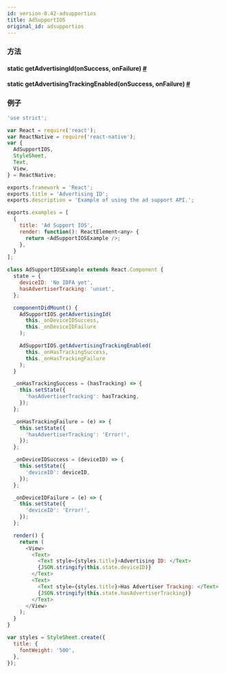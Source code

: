 ```yaml
---
id: version-0.42-adsupportios
title: AdSupportIOS
original_id: adsupportios
---
```



### 方法

<div class="props">
    <div class="prop">
        <h4 class="methodTitle">
            <a class="anchor" name="getadvertisingid"></a>
            <span class="methodType">static </span>getAdvertisingId<span class="methodType">(onSuccess, onFailure)</span> 
            <a class="hash-link" href="#getadvertisingid">#</a>
        </h4>
    </div>
    <div class="prop">
        <h4 class="methodTitle">
            <a class="anchor" name="getadvertisingtrackingenabled"></a>
            <span class="methodType">static </span>getAdvertisingTrackingEnabled<span class="methodType">(onSuccess, onFailure)</span> 
            <a class="hash-link" href="#getadvertisingtrackingenabled">#</a>
        </h4>
    </div>
</div>

### 例子

```javascript
'use strict';

var React = require('react');
var ReactNative = require('react-native');
var {
  AdSupportIOS,
  StyleSheet,
  Text,
  View,
} = ReactNative;

exports.framework = 'React';
exports.title = 'Advertising ID';
exports.description = 'Example of using the ad support API.';

exports.examples = [
  {
    title: 'Ad Support IOS',
    render: function(): ReactElement<any> {
      return <AdSupportIOSExample />;
    },
  }
];

class AdSupportIOSExample extends React.Component {
  state = {
    deviceID: 'No IDFA yet',
    hasAdvertiserTracking: 'unset',
  };

  componentDidMount() {
    AdSupportIOS.getAdvertisingId(
      this._onDeviceIDSuccess,
      this._onDeviceIDFailure
    );

    AdSupportIOS.getAdvertisingTrackingEnabled(
      this._onHasTrackingSuccess,
      this._onHasTrackingFailure
    );
  }

  _onHasTrackingSuccess = (hasTracking) => {
    this.setState({
      'hasAdvertiserTracking': hasTracking,
    });
  };

  _onHasTrackingFailure = (e) => {
    this.setState({
      'hasAdvertiserTracking': 'Error!',
    });
  };

  _onDeviceIDSuccess = (deviceID) => {
    this.setState({
      'deviceID': deviceID,
    });
  };

  _onDeviceIDFailure = (e) => {
    this.setState({
      'deviceID': 'Error!',
    });
  };

  render() {
    return (
      <View>
        <Text>
          <Text style={styles.title}>Advertising ID: </Text>
          {JSON.stringify(this.state.deviceID)}
        </Text>
        <Text>
          <Text style={styles.title}>Has Advertiser Tracking: </Text>
          {JSON.stringify(this.state.hasAdvertiserTracking)}
        </Text>
      </View>
    );
  }
}

var styles = StyleSheet.create({
  title: {
    fontWeight: '500',
  },
});
```
